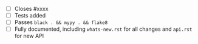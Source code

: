 <!-- Feel free to remove check-list items aren't relevant to your change -->

 - [ ] Closes #xxxx
 - [ ] Tests added
 - [ ] Passes `black . && mypy . && flake8`
 - [ ] Fully documented, including `whats-new.rst` for all changes and `api.rst` for new API
